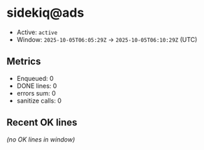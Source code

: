 # sidekiq@ads

- Active: `active`
- Window: `2025-10-05T06:05:29Z` → `2025-10-05T06:10:29Z` (UTC)

## Metrics
- Enqueued: 0
- DONE lines: 0
- errors sum: 0
- sanitize calls: 0

## Recent OK lines
_(no OK lines in window)_
